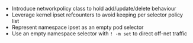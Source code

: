 * Introduce networkpolicy class to hold add/update/delete behaviour
* Leverage kernel ipset refcounters to avoid keeping per selector policy list
* Represent namespace ipset as an empty pod selector
* Use an empty namespace selector with `! -m set` to direct off-net traffic
